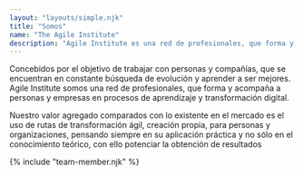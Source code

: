 ```yaml
--- 
layout: "layouts/simple.njk" 
title: "Somos" 
name: "The Agile Institute"
description: "Agile Institute es una red de profesionales, que forma y acompaña a personas y empresas en procesos de aprendizaje y transformación digital." 
---
```


Concebidos por el objetivo de trabajar con personas y compañías,
que se encuentran en constante búsqueda de evolución y aprender a ser mejores.
Agile Institute somos una red de profesionales, que forma y acompaña a personas y empresas en procesos de aprendizaje y transformación digital.

Nuestro valor agregado comparados con lo existente en el mercado es el uso de rutas de transformación ágil, creación propia,  para personas y organizaciones, pensando siempre en su aplicación práctica y no sólo en el conocimiento teórico, con ello potenciar la obtención de resultados

{% include "team-member.njk" %}